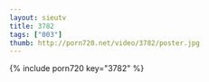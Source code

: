```yaml
--- 
layout: sieutv
title: 3782
tags: ["003"]
thumb: http://porn720.net/video/3782/poster.jpg
---
```

{% include porn720 key="3782" %} 
